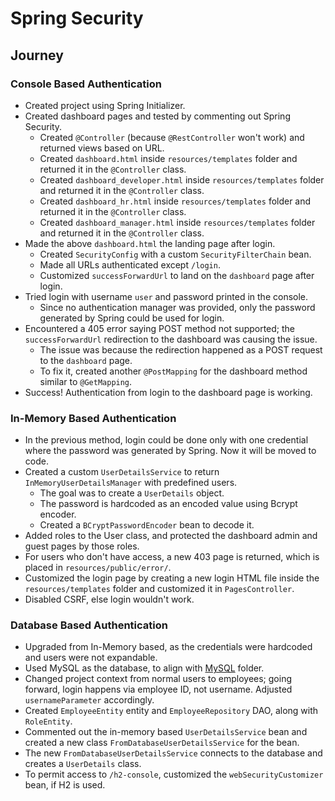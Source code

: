 # Spring Security

## Journey

### Console Based Authentication

- Created project using Spring Initializer.
- Created dashboard pages and tested by commenting out Spring Security.
  - Created `@Controller` (because `@RestController` won't work) and returned views based on URL.
  - Created `dashboard.html` inside `resources/templates` folder and returned it in the `@Controller` class.
  - Created `dashboard_developer.html` inside `resources/templates` folder and returned it in the `@Controller` class.
  - Created `dashboard_hr.html` inside `resources/templates` folder and returned it in the `@Controller` class.
  - Created `dashboard_manager.html` inside `resources/templates` folder and returned it in the `@Controller` class.
- Made the above `dashboard.html` the landing page after login.
  - Created `SecurityConfig` with a custom `SecurityFilterChain` bean.
  - Made all URLs authenticated except `/login`.
  - Customized `successForwardUrl` to land on the `dashboard` page after login.
- Tried login with username `user` and password printed in the console.
  - Since no authentication manager was provided, only the password generated by Spring could be used for login.
- Encountered a 405 error saying POST method not supported; the `successForwardUrl` redirection to the dashboard was causing the issue.
  - The issue was because the redirection happened as a POST request to the `dashboard` page.
  - To fix it, created another `@PostMapping` for the dashboard method similar to `@GetMapping`.
- Success! Authentication from login to the dashboard page is working.

### In-Memory Based Authentication

- In the previous method, login could be done only with one credential where the password was generated by Spring. Now it will be moved to code.
- Created a custom `UserDetailsService` to return `InMemoryUserDetailsManager` with predefined users.
  - The goal was to create a `UserDetails` object.
  - The password is hardcoded as an encoded value using Bcrypt encoder.
  - Created a `BCryptPasswordEncoder` bean to decode it.
- Added roles to the User class, and protected the dashboard admin and guest pages by those roles.
- For users who don't have access, a new 403 page is returned, which is placed in `resources/public/error/`.
- Customized the login page by creating a new login HTML file inside the `resources/templates` folder and customized it in `PagesController`.
- Disabled CSRF, else login wouldn't work.

### Database Based Authentication

- Upgraded from In-Memory based, as the credentials were hardcoded and users were not expandable.
- Used MySQL as the database, to align with [MySQL](../../MySQL) folder.
- Changed project context from normal users to employees; going forward, login happens via employee ID, not username. Adjusted `usernameParameter` accordingly.
- Created `EmployeeEntity` entity and `EmployeeRepository` DAO, along with `RoleEntity`. 
- Commented out the in-memory based `UserDetailsService` bean and created a new class `FromDatabaseUserDetailsService` for the bean.
- The new `FromDatabaseUserDetailsService` connects to the database and creates a `UserDetails` class.
- To permit access to `/h2-console`, customized the `webSecurityCustomizer` bean, if H2 is used.
